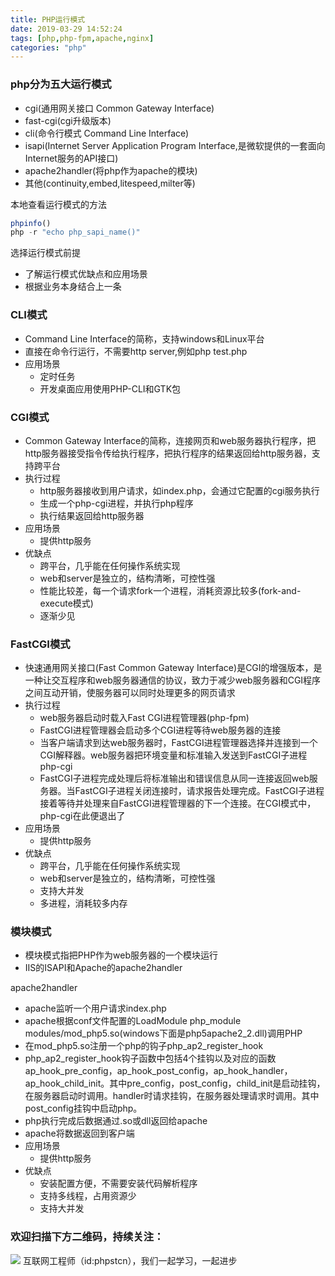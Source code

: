 ```yaml
---
title: PHP运行模式
date: 2019-03-29 14:52:24
tags: [php,php-fpm,apache,nginx]
categories: "php"
---
```

### php分为五大运行模式
- cgi(通用网关接口 Common Gateway Interface)
- fast-cgi(cgi升级版本)
- cli(命令行模式 Command Line Interface)
- isapi(Internet Server Application Program Interface,是微软提供的一套面向Internet服务的API接口)
- apache2handler(将php作为apache的模块)
- 其他(continuity,embed,litespeed,milter等)

本地查看运行模式的方法
```php
phpinfo()
php -r "echo php_sapi_name()"
```


选择运行模式前提
- 了解运行模式优缺点和应用场景
- 根据业务本身结合上一条

### CLI模式
- Command Line Interface的简称，支持windows和Linux平台
- 直接在命令行运行，不需要http server,例如php test.php
- 应用场景
    - 定时任务
    - 开发桌面应用使用PHP-CLI和GTK包

### CGI模式
- Common Gateway Interface的简称，连接网页和web服务器执行程序，把http服务器接受指令传给执行程序，把执行程序的结果返回给http服务器，支持跨平台
- 执行过程
    - http服务器接收到用户请求，如index.php，会通过它配置的cgi服务执行
    - 生成一个php-cgi进程，并执行php程序
    - 执行结果返回给http服务器
- 应用场景
    - 提供http服务
- 优缺点
    - 跨平台，几乎能在任何操作系统实现
    - web和server是独立的，结构清晰，可控性强
    - 性能比较差，每一个请求fork一个进程，消耗资源比较多(fork-and-execute模式)
    - 逐渐少见

### FastCGI模式
- 快速通用网关接口(Fast Common Gateway Interface)是CGI的增强版本，是一种让交互程序和web服务器通信的协议，致力于减少web服务器和CGI程序之间互动开销，使服务器可以同时处理更多的网页请求
- 执行过程
    - web服务器启动时载入Fast CGI进程管理器(php-fpm)
    - FastCGI进程管理器会启动多个CGI进程等待web服务器的连接
    - 当客户端请求到达web服务器时，FastCGI进程管理器选择并连接到一个CGI解释器。web服务器把环境变量和标准输入发送到FastCGI子进程php-cgi
    - FastCGI子进程完成处理后将标准输出和错误信息从同一连接返回web服务器。当FastCGI子进程关闭连接时，请求报告处理完成。FastCGI子进程接着等待并处理来自FastCGI进程管理器的下一个连接。在CGI模式中，php-cgi在此便退出了
- 应用场景
    - 提供http服务
- 优缺点
    - 跨平台，几乎能在任何操作系统实现
    - web和server是独立的，结构清晰，可控性强
    - 支持大并发
    - 多进程，消耗较多内存

### 模块模式
- 模块模式指把PHP作为web服务器的一个模块运行
- IIS的ISAPI和Apache的apache2handler

apache2handler
- apache监听一个用户请求index.php
- apache根据conf文件配置的LoadModule php_module modules/mod_php5.so(windows下面是php5apache2_2.dll)调用PHP
- 在mod_php5.so注册一个php的钩子php_ap2_register_hook
- php_ap2_register_hook钩子函数中包括4个挂钩以及对应的函数ap_hook_pre_config，ap_hook_post_config，ap_hook_handler，ap_hook_child_init。其中pre_config，post_config，child_init是启动挂钩，在服务器启动时调用。handler时请求挂钩，在服务器处理请求时调用。其中post_config挂钩中启动php。
- php执行完成后数据通过.so或dll返回给apache
- apache将数据返回到客户端
- 应用场景
    - 提供http服务
- 优缺点
    - 安装配置方便，不需要安装代码解析程序
    - 支持多线程，占用资源少
    - 支持大并发

### 欢迎扫描下方二维码，持续关注：
![](https://user-gold-cdn.xitu.io/2019/3/17/1698b447d75fb9bb?w=258&h=258&f=jpeg&s=28010)
互联网工程师（id:phpstcn），我们一起学习，一起进步